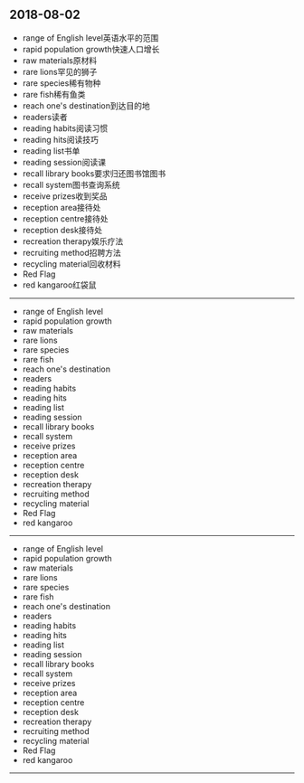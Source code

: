 2018-08-02
---
- range of English level英语水平的范围
- rapid population growth快速人口增长
- raw materials原材料
- rare lions罕见的狮子
- rare species稀有物种
- rare fish稀有鱼类
- reach one's destination到达目的地
- readers读者
- reading habits阅读习惯
- reading hits阅读技巧
- reading list书单
- reading session阅读课
- recall library books要求归还图书馆图书
- recall system图书查询系统
- receive prizes收到奖品
- reception area接待处
- reception centre接待处
- reception desk接待处
- recreation therapy娱乐疗法
- recruiting method招聘方法
- recycling material回收材料
- Red Flag
- red kangaroo红袋鼠
---
- range of English level
- rapid population growth
- raw materials 
- rare lions 
- rare species 
- rare fish 
- reach one's destination 
- readers 
- reading habits 
- reading hits 
- reading list 
- reading session 
- recall library books 
- recall system 
- receive prizes 
- reception area 
- reception centre 
- reception desk 
- recreation therapy
- recruiting method 
- recycling material 
- Red Flag 
- red kangaroo 
---
- range of English level 
- rapid population growth 
- raw materials 
- rare lions 
- rare species
- rare fish 
- reach one's destination 
- readers 
- reading habits 
- reading hits 
- reading list 
- reading session 
- recall library books 
- recall system 
- receive prizes 
- reception area 
- reception centre 
- reception desk 
- recreation therapy
- recruiting method 
- recycling material 
- Red Flag 
- red kangaroo 
---